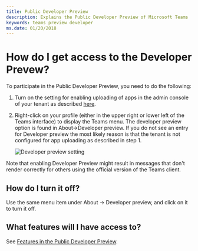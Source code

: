 ```yaml
---
title: Public Developer Preview
description: Explains the Public Developer Preview of Microsoft Teams
keywords: teams preview developer
ms.date: 01/20/2018
---
```

# How do I get access to the Developer Prevew?

To participate in the Public Developer Preview, you need to do the following:

1. Turn on the setting for enabling uploading of apps in the admin console of your tenant as described [here](~/get-started/get-started-tenant).

2. Right-click on your profile (either in the upper right or lower left of the Teams interface) to display the Teams menu. The developer preview option is found in About→Developer preview. If you do not see an entry for Developer preview the most likely reason is that the tenant is not configured for app uploading as described in step 1.

   ![Developer preview setting](~/assets/images/developerpreview.png)

Note that enabling Developer Preview might result in messages that don't render correctly for others using the official version of the Teams client.

## How do I turn it off?

Use the same menu item under About → Developer preview, and click on it to turn it off.

## What features will I have access to?

See [Features in the Public Developer Preview](~/resources/general/developer-preview-features).
